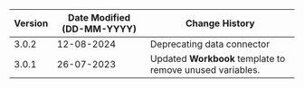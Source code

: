 | **Version** | **Date Modified (DD-MM-YYYY)** | **Change History**                                          |
|-------------|--------------------------------|-------------------------------------------------------------|
| 3.0.2       | 12-08-2024                     | Deprecating data connector                                  |
| 3.0.1       | 26-07-2023                     | Updated **Workbook** template to remove unused variables.   | 
